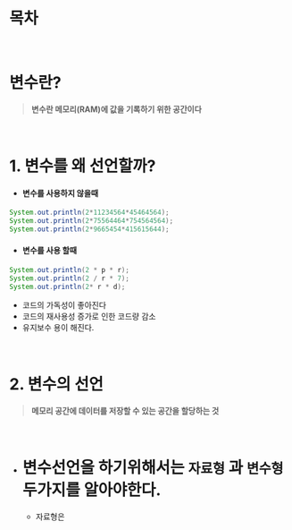 # 목차



<br/>

# 변수란?

> **변수란 메모리(RAM)에 값을 기록하기 위한 공간이다**

<br/>

# 1. 변수를 왜 선언할까?


- #### 변수를 사용하지 않을때

```java
System.out.println(2*11234564*45464564);
System.out.println(2*75564464*754564564);
System.out.println(2*9665454*415615644);
```


- #### 변수를 사용 할때

```java
System.out.println(2 * p * r);
System.out.println(2 / r * 7);
System.out.println(2* r * d);
```

- 코드의 가독성이 좋아진다
- 코드의 재사용성 증가로 인한 코드량 감소 
- 유지보수 용이 해진다.

<br/>

# 2. 변수의 선언

> **메모리 공간에 데이터를 저장할 수 있는 공간을 할당하는 것**

<br/>


- # 변수선언을 하기위해서는 <code><strong>자료형</strong></code> 과 <code><strong>변수형</strong></code> 두가지를 알아야한다.
    
    - 자료형은 




